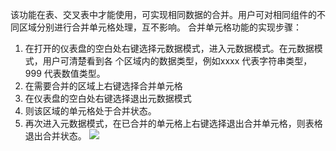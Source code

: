 该功能在表、交叉表中才能使用，可实现相同数据的合并。用户可对相同组件的不同区域分别进行合并单元格处理，互不影响。
合并单元格功能的实现步骤：
1. 在打开的仪表盘的空白处右键选择元数据模式，进入元数据模式。在元数据模式，用户可清楚看到各
个区域内的数据类型，例如xxxx 代表字符串类型， 999 代表数值类型。
2. 在需要合并的区域上右键选择合并单元格
3. 在仪表盘的空白处右键选择退出元数据模式
4. 则该区域的单元格处于合并状态。
5. 再次进入元数据模式，在已合并的单元格上右键选择退出合并单元格，则表格退出合并状态。
![](//mc.qcloudimg.com/static/img/fa5b41fc1cce17536b6fec100ff848ac/image.png)